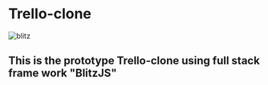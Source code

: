 # **Trello-clone**
![blitz](https://user-images.githubusercontent.com/22210993/161032654-1d18243b-f022-488d-8568-0bed9762b01d.jpg)




## This is the prototype Trello-clone using full stack frame work "BlitzJS"


